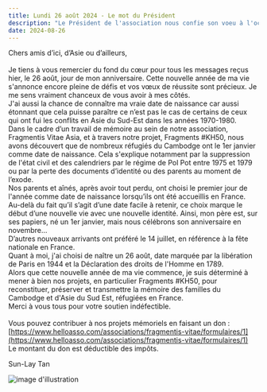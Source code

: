 ```yaml
---
title: Lundi 26 août 2024 - Le mot du Président 
description: "Le Président de l'association nous confie son voeu à l'occasion de son anniversaire"
date: 2024-08-26
---
```


Chers amis d’ici, d’Asie ou d’ailleurs,<br>
<br>
Je tiens à vous remercier du fond du cœur pour tous les messages reçus hier, le 26 août, jour de mon anniversaire. Cette  nouvelle année de ma vie s'annonce encore pleine de défis et vos vœux de réussite sont précieux. Je me sens vraiment chanceux de vous avoir à mes côtés.<br>
J'ai aussi la chance de connaître ma vraie date de naissance car aussi étonnant que cela puisse paraître ce n’est pas le cas de certains de ceux qui ont fui les conflits en Asie du Sud-Est dans les années 1970-1980.<br>
Dans le cadre d’un travail de mémoire au sein de notre association, Fragmentis Vitae Asia, et à travers notre projet, Fragments #KH50, nous avons découvert que de nombreux réfugiés du Cambodge ont le 1er janvier comme date de naissance. Cela s'explique notamment par la suppression de l'état civil et des calendriers par le régime de Pol Pot entre 1975 et 1979 ou par la perte des documents d’identité ou des parents au moment de l’exode.<br>
Nos parents et aînés, après avoir tout perdu, ont choisi le premier jour de l'année comme date de naissance lorsqu’ils ont été accueillis en France. Au-delà du fait qu’il s’agit d’une date facile à retenir, ce choix marque le début d’une nouvelle vie avec une nouvelle identité. Ainsi, mon père est, sur ses papiers, né un 1er janvier, mais nous célébrons son anniversaire en novembre…<br>
D’autres nouveaux arrivants ont préféré le 14 juillet, en référence à la fête nationale en France.<br>
Quant à moi, j'ai choisi de naître un 26 août, date marquée par la libération de Paris en 1944 et la Déclaration des droits de l'Homme en 1789.<br>
Alors que cette nouvelle année de ma vie commence, je suis déterminé à mener à bien nos projets, en particulier Fragments #KH50, pour reconstituer, préserver et transmettre la mémoire des familles du Cambodge et d'Asie du Sud Est, réfugiées en France.<br>
Merci à vous tous pour votre soutien indéfectible.<br>
<br>
Vous pouvez contribuer à nos projets mémoriels en faisant un don :<br>
[https://www.helloasso.com/associations/fragmentis-vitae/formulaires/1](https://www.helloasso.com/associations/fragmentis-vitae/formulaires/1)<br>
Le montant du don est déductible des impôts.<br>


Sun-Lay Tan

![image d'illustration](/images/events/sunlay-anniversaire.jpg)
